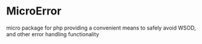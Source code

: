 # MicroError
micro package for php providing a convenient means to safely avoid WSOD, and other error handling functionality
